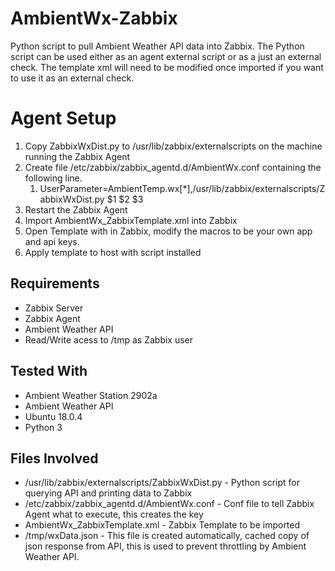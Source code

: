 # AmbientWx-Zabbix
Python script to pull Ambient Weather API data into Zabbix. The Python script can be used either as an agent external script or as a just an external check. The template xml will need to be modified once imported if you want to use it as an external check.

# Agent Setup
1. Copy ZabbixWxDist.py to /usr/lib/zabbix/externalscripts on the machine running the Zabbix Agent
1. Create file /etc/zabbix/zabbix_agentd.d/AmbientWx.conf containing the following line.
   1. UserParameter=AmbientTemp.wx[*],/usr/lib/zabbix/externalscripts/ZabbixWxDist.py $1 $2 $3
1. Restart the Zabbix Agent
1. Import AmbientWx_ZabbixTemplate.xml into Zabbix
1. Open Template with in Zabbix, modify the macros to be your own app and api keys.
1. Apply template to host with script installed

## Requirements
* Zabbix Server
* Zabbix Agent
* Ambient Weather API
* Read/Write acess to /tmp as Zabbix user

## Tested With
* Ambient Weather Station 2902a
* Ambient Weather API
* Ubuntu 18.0.4
* Python 3

## Files Involved
* /usr/lib/zabbix/externalscripts/ZabbixWxDist.py - Python script for querying API and printing data to Zabbix
* /etc/zabbix/zabbix_agentd.d/AmbientWx.conf - Conf file to tell Zabbix Agent what to execute, this creates the key
* AmbientWx_ZabbixTemplate.xml - Zabbix Template to be imported
* /tmp/wxData.json - This file is created automatically, cached copy of json response from API, this is used to prevent throttling by Ambient Weather API. 
